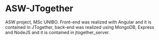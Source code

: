 # ASW-JTogether
ASW project, MSc UNIBO.
Front-end was realized with Angular and it is contained in JTogether, back-end was realized using MongoDB, Express and NodeJS and it is contained in jtogether_server.


